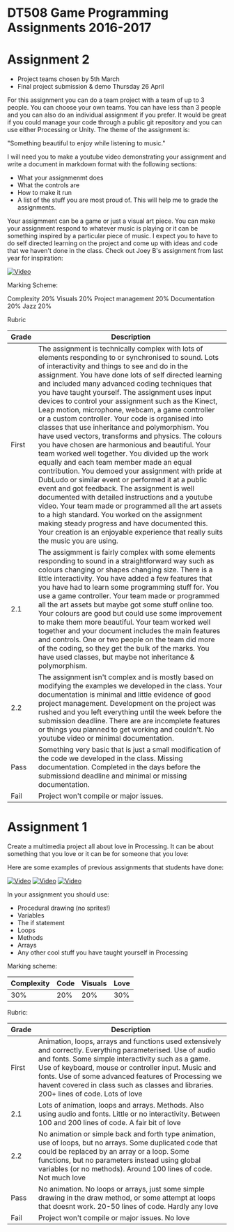 # DT508 Game Programming Assignments 2016-2017

# Assignment 2

- Project teams chosen by 5th March
- Final project submission & demo Thursday 26 April

For this assignment you can do a team project with a team of up to 3 people. You can choose your own teams. You can have less than 3 people and you can also do an individual assignment if you prefer. It would be great if you could manage your code through a public git repository and you can use either Processing or Unity. The theme of the assignment is:

"Something beautiful to enjoy while listening to music."

I will need you to make a youtube video demonstrating your assignment and write a document in markdown format with the following sections:

- What your assignmenmt does
- What the controls are
- How to make it run
- A list of the stuff you are most proud of. This will help me to grade the assignments.

Your assigmment can be a game or just a visual art piece. You can make your assignment respond to whatever music is playing or it can be something inspired by a particular piece of music. I expect you to have to do self directed learning on the project and come up with ideas and code that we haven't done in the class. Check out Joey B's assignment from last year for inspiration:  

[![Video](http://img.youtube.com/vi/ObH8ffqzseU/0.jpg)](http://www.youtube.com/watch?v=ObH8ffqzseU)

Marking Scheme:

Complexity 20%
Visuals 20%
Project management 20%
Documentation 20%
Jazz 20%

Rubric

| Grade | Description |
| ------|-------------|
| First | The assignment is technically complex with lots of elements responding to or synchronised to sound. Lots of interactivity and things to see and do in the assignment. You have done lots of self directed learning and included many advanced coding techniques that you have taught yourself. The assignment uses input devices to control your assignment such as the Kinect, Leap motion, microphone, webcam, a game controller or a custom controller. Your code is organised into classes that use inheritance and polymorphism. You have used vectors, transforms and physics. The colours you have chosen are harmonious and beautiful. Your team worked well together. You divided up the work equally and each team member made an equal contribution. You demoed your assignment with pride at DubLudo or similar event or performed it at a public event and got feedback. The assignment is well documented with detailed instructions and a youtube video. Your team made or programmed all the art assets to a high standard. You worked on the assignment making steady progress and have documented this. Your creation is an enjoyable experience that really suits the music you are using. |
| 2.1 | The assigmment is fairly complex with some elements responding to sound in a straightforward way such as colours changing or shapes changing size. There is a little interactivity. You have added a few features that you have had to learn some programming stuff for. You use a game controller. Your team made or programmed all the art assets but maybe got some stuff online too. Your colours are good but could use some improvement to make them more beautiful. Your team worked well together and your document includes the main features and controls. One or two people on the team did more of the coding, so they get the bulk of the marks. You have used classes, but maybe not inheritance & polymorphism.  |
| 2.2 | The assignment isn't complex and is mostly based on modifying the examples we developed in the class. Your documentation is minimal and little evidence of good project management. Development on the project was rushed and you left everything until the week before the submission deadline. There are are incomplete features or things you planned to get working and couldn't. No youtube video or minimal documentation. |
| Pass | Something very basic that is just a small modification of the code we developed in the class. Missing documentation. Completed in the days before the submissiond deadline and minimal or missing documentation. |
| Fail | Project won't compile or major issues. |

# Assignment 1

Create a multimedia project all about love in Processing. It can be about something that you love or it can be for someone that you love:

Here are some examples of previous assignments that students have done:

[![Video](http://img.youtube.com/vi/Yy5MzcFQ99s/0.jpg)](http://www.youtube.com/watch?v=Yy5MzcFQ99s)
[![Video](http://img.youtube.com/vi/S575a92AsuQ/0.jpg)](http://www.youtube.com/watch?v=S575a92AsuQ)
[![Video](http://img.youtube.com/vi/wAEABphUJB8/0.jpg)](http://www.youtube.com/watch?v=wAEABphUJB8)

In your assignment you should use:

- Procedural drawing (no sprites!)
- Variables
- The if statement
- Loops
- Methods
- Arrays
- Any other cool stuff you have taught yourself in Processing 

Marking scheme:

| Complexity | Code | Visuals | Love |
|------------|----|---------|------|
|30%         |20% |20%      |30%   |

Rubric:

| Grade | Description |
| ------|-------------|
| First | Animation, loops, arrays and functions used extensively and correctly. Everything parameterised. Use of audio and fonts. Some simple interactivity such as a game. Use of keyboard, mouse or controller input. Music and fonts. Use of some advanced features of Processing we havent covered in class such as classes and libraries. 200+ lines of code. Lots of love |
| 2.1 | Lots of animation, loops and arrays. Methods. Also using audio and fonts. Little or no interactivity. Between 100 and 200 lines of code. A fair bit of love |
| 2.2 | No animation or simple back and forth type animation, use of loops, but no arrays. Some duplicated code that could be replaced by an array or a loop. Some functions, but no parameters instead using global variables (or no methods). Around 100 lines of code. Not much love |
| Pass | No animation. No loops or arrays, just some simple drawing in the draw method, or some attempt at loops that doesnt work. 20-50 lines of code. Hardly any love |
| Fail | Project won't compile or major issues. No love |
